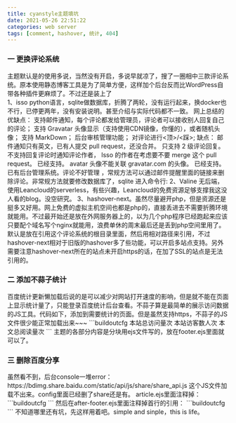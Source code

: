 ```yaml
---
title: cyanstyle主题填坑
date: 2021-05-26 22:51:22
categories: web server
tags: [comment, hashover, 统计, 404]
---
```

 <h3> 一 更换评论系统 </h3>
<div>
 主题默认是的使用多说，当然没有开启，多说早就凉了，搜了一圈相中三款评论系统。原本使用静态博客工具是为了简单方便，这样加个后台反而比WordPress自带各种插件更麻烦了。不过还是装上了</div>
<!--more-->
1、isso python语言，sqlite做数据库，折腾了两轮，没有运行起来，换docker也不行，已停更两年，没有安装说明。甚至介绍与实际代码都不一致。
网上总结的优缺点：
支持邮件通知，每个评论都发给管理员，评论者可以接收别人回复自己的评论；
支持 Gravatar 头像显示（支持使用CDN镜像，你懂的），或者随机头像；
支持 MarkDown；
后台审核管理功能；
对评论进行<顶>/<踩>;
缺点：
邮件通知只有英文，已有人提交 pull request，还没合并。
只支持 2 级评论回复。
不支持回复评论时通知评论作者， Isso 的作者在考虑要不要 merge 这个 pull request。 已经支持。
avatar 头像不能关联 gravatar.com 的头像。 已经支持。
已有后台管理系统。评论不好管理 ，常规方法可以通过邮件提醒里面的链接来删除评论。非常规方法就要修改数据库了，sqlite 进入命令行:
2、Valine 无后端，使用Leancloud的serverless，有些兴趣，Leancloud的免费资源足够支撑我这没人看的blog。没空研究。
3、hashover-next。虽然尽量避开php，但是资源还是挺多又好用。网上免费的虚拟主机空间也都是php的，直接丢进去不需要折腾环境就能用。不过最开始还是放在外网服务器上的，以为几个php程序已经跑起来应该只要配个域名写个nginx就能用，浪费单休的周末最后还是丢到php空间里用了。
默认是放在引用这个评论系统的根目录里面，然后用相对路径来引用，不过hashover-next相对于旧版的hashover多了些功能，可以开启多站点支持。另外需要注意hashover-next所在的站点未开启https的话，在加了SSL的站点是无法引用的。
<h3> 二 添加不蒜子统计 </h3>
百度统计更新懒加载后说的是可以减少对网站打开速度的影响，但是就不能在页面上显示统计量了，只能登录百度统计后台查看。不蒜子算是最简单的展示访问数据的JS工具。代码如下，添加到需要统计的页面。但是虽然支持https，不蒜子的JS文件很少能正常加载出来~~~
```buildoutcfg
<script async src="//busuanzi.ibruce.info/busuanzi/2.3/busuanzi.pure.mini.js"> 
	</script>
<span id="busuanzi_container_site_pv">
本站总访问量<span id="busuanzi_value_site_pv"></span>次
</span>
<span id="busuanzi_container_site_uv">
本站访客数<span id="busuanzi_value_site_uv"></span>人次
</span>
<span id="busuanzi_container_page_pv">
本文总阅读量<span id="busuanzi_value_page_pv"></span>次
</span>
```
主题的各部分内容是分块用ejs文件写的，放在footer.ejs里面就可以了。
<h3> 三 删除百度分享 </h3>
虽然看不到，后台console一堆error： https://bdimg.share.baidu.com/static/api/js/share/share_api.js 这个JS文件加载不出来。config里面已经删了share还是有。
article.ejs里面注释掉：
```buildoutcfg
<!--<div class="comments-link">
    <% if (post.comments && theme.duoshuo_shortname){ %>
    <a href="<%- url_for(post.path) %>#comments" class="leave-reply"><%= theme.reply %></a>
    <% } %>
    <a href="javascript:void(0);" data-url="<%- post.permalink %>" data-id="<%= post._id %>" class="leave-reply bdsharebuttonbox" data-cmd="more"><%= theme.share %></a>
        </div>--><!-- .comments-link -->
```
然后在after-footer.ejs里面注释掉首行的引用：
```buildoutcfg
<!-- <script>window._bd_share_config={"common":{"bdSnsKey":{},"bdText":"","bdMini":"1","bdMiniList":false,"bdPic":"","bdStyle":"2","bdSize":"16"},"share":{}};with(document)0[(getElementsByTagName('head')[0]||body).appendChild(createElement('script')).src='/js/share.js'];</script>
 -->
```
不知道哪里还有坑，先这样用着吧。simple and sinple，this is life。